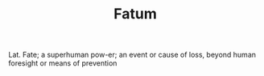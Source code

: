 ---
title: Fatum
letter: F
permalink: "/definitions/bld-fatum.html"
body: Lat. Fate; a superhuman pow-er; an event or cause of loss, beyond human foresight
  or means of prevention
published_at: '2018-07-07'
source: Black's Law Dictionary 2nd Ed (1910)
layout: post
---